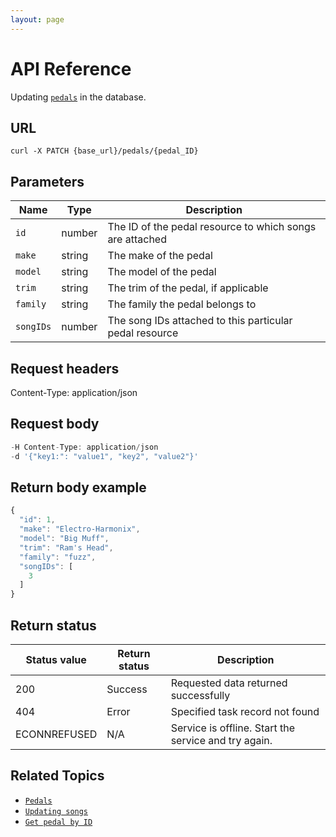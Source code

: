```yaml
---
layout: page
---
```


# API Reference

Updating [`pedals`](pedals.md) in the database.

## URL

```shell
curl -X PATCH {base_url}/pedals/{pedal_ID}
```

## Parameters

| Name | Type | Description |
| ------------- | ----------- | ----------- |
| `id` | number | The ID of the pedal resource to which songs are attached |
| `make` | string | The make of the pedal |
| `model` | string | The model of the pedal |
| `trim` | string | The trim of the pedal, if applicable |
| `family` | string | The family the pedal belongs to |
| `songIDs` | number | The song IDs attached to this particular pedal resource |

## Request headers

Content-Type: application/json

## Request body

```js
-H Content-Type: application/json 
-d '{"key1:": "value1", "key2", "value2"}'
```

## Return body example

```js
{
  "id": 1,
  "make": "Electro-Harmonix",
  "model": "Big Muff",
  "trim": "Ram's Head",
  "family": "fuzz",
  "songIDs": [
    3
  ]
}
```

## Return status

| Status value | Return status | Description |
| ------------- | ----------- | ----------- |
| 200 | Success | Requested data returned successfully |
| 404 | Error | Specified task record not found |
|  ECONNREFUSED | N/A | Service is offline. Start the service and try again. |

## Related Topics

* [`Pedals`](pedals.md)
* [`Updating songs`](pg-reference-updating-songs.md)
* [`Get pedal by ID`](pg-reference-get-pedal-by-id.md)
